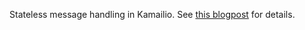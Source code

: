 Stateless message handling in Kamailio. See [this blogpost](https://kaufmania.wordpress.com/?p=410)
for details.

